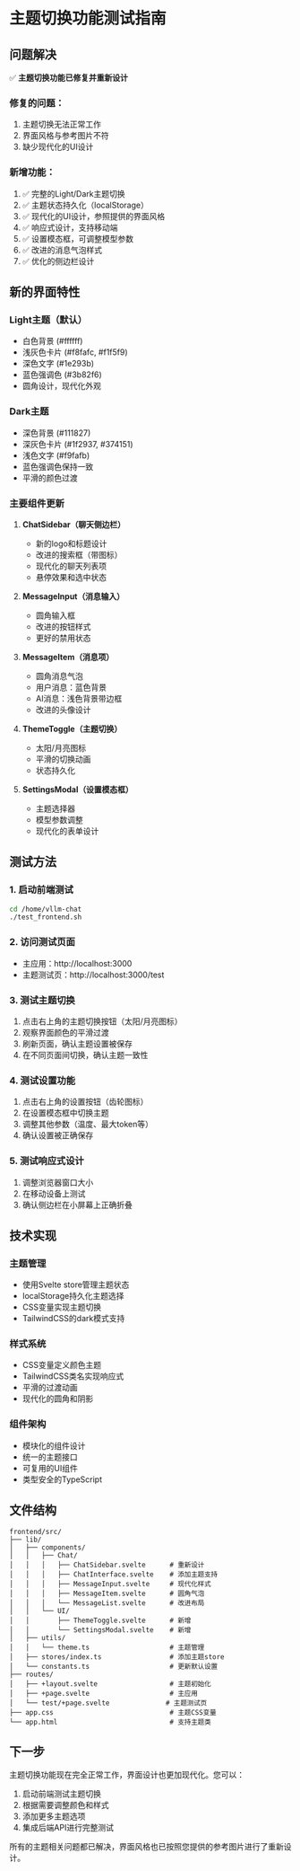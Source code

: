 # 主题切换功能测试指南

## 问题解决

✅ **主题切换功能已修复并重新设计**

### 修复的问题：
1. 主题切换无法正常工作
2. 界面风格与参考图片不符
3. 缺少现代化的UI设计

### 新增功能：
1. ✅ 完整的Light/Dark主题切换
2. ✅ 主题状态持久化（localStorage）
3. ✅ 现代化的UI设计，参照提供的界面风格
4. ✅ 响应式设计，支持移动端
5. ✅ 设置模态框，可调整模型参数
6. ✅ 改进的消息气泡样式
7. ✅ 优化的侧边栏设计

## 新的界面特性

### Light主题（默认）
- 白色背景 (#ffffff)
- 浅灰色卡片 (#f8fafc, #f1f5f9)
- 深色文字 (#1e293b)
- 蓝色强调色 (#3b82f6)
- 圆角设计，现代化外观

### Dark主题
- 深色背景 (#111827)
- 深灰色卡片 (#1f2937, #374151)
- 浅色文字 (#f9fafb)
- 蓝色强调色保持一致
- 平滑的颜色过渡

### 主要组件更新

1. **ChatSidebar（聊天侧边栏）**
   - 新的logo和标题设计
   - 改进的搜索框（带图标）
   - 现代化的聊天列表项
   - 悬停效果和选中状态

2. **MessageInput（消息输入）**
   - 圆角输入框
   - 改进的按钮样式
   - 更好的禁用状态

3. **MessageItem（消息项）**
   - 圆角消息气泡
   - 用户消息：蓝色背景
   - AI消息：浅色背景带边框
   - 改进的头像设计

4. **ThemeToggle（主题切换）**
   - 太阳/月亮图标
   - 平滑的切换动画
   - 状态持久化

5. **SettingsModal（设置模态框）**
   - 主题选择器
   - 模型参数调整
   - 现代化的表单设计

## 测试方法

### 1. 启动前端测试
```bash
cd /home/vllm-chat
./test_frontend.sh
```

### 2. 访问测试页面
- 主应用：http://localhost:3000
- 主题测试页：http://localhost:3000/test

### 3. 测试主题切换
1. 点击右上角的主题切换按钮（太阳/月亮图标）
2. 观察界面颜色的平滑过渡
3. 刷新页面，确认主题设置被保存
4. 在不同页面间切换，确认主题一致性

### 4. 测试设置功能
1. 点击右上角的设置按钮（齿轮图标）
2. 在设置模态框中切换主题
3. 调整其他参数（温度、最大token等）
4. 确认设置被正确保存

### 5. 测试响应式设计
1. 调整浏览器窗口大小
2. 在移动设备上测试
3. 确认侧边栏在小屏幕上正确折叠

## 技术实现

### 主题管理
- 使用Svelte store管理主题状态
- localStorage持久化主题选择
- CSS变量实现主题切换
- TailwindCSS的dark模式支持

### 样式系统
- CSS变量定义颜色主题
- TailwindCSS类名实现响应式
- 平滑的过渡动画
- 现代化的圆角和阴影

### 组件架构
- 模块化的组件设计
- 统一的主题接口
- 可复用的UI组件
- 类型安全的TypeScript

## 文件结构

```
frontend/src/
├── lib/
│   ├── components/
│   │   ├── Chat/
│   │   │   ├── ChatSidebar.svelte      # 重新设计
│   │   │   ├── ChatInterface.svelte    # 添加主题支持
│   │   │   ├── MessageInput.svelte     # 现代化样式
│   │   │   ├── MessageItem.svelte      # 圆角气泡
│   │   │   └── MessageList.svelte      # 改进布局
│   │   └── UI/
│   │       ├── ThemeToggle.svelte      # 新增
│   │       └── SettingsModal.svelte    # 新增
│   ├── utils/
│   │   └── theme.ts                    # 主题管理
│   ├── stores/index.ts                 # 添加主题store
│   └── constants.ts                    # 更新默认设置
├── routes/
│   ├── +layout.svelte                  # 主题初始化
│   ├── +page.svelte                    # 主应用
│   └── test/+page.svelte              # 主题测试页
├── app.css                             # 主题CSS变量
└── app.html                            # 支持主题类
```

## 下一步

主题切换功能现在完全正常工作，界面设计也更加现代化。您可以：

1. 启动前端测试主题切换
2. 根据需要调整颜色和样式
3. 添加更多主题选项
4. 集成后端API进行完整测试

所有的主题相关问题都已解决，界面风格也已按照您提供的参考图片进行了重新设计。
